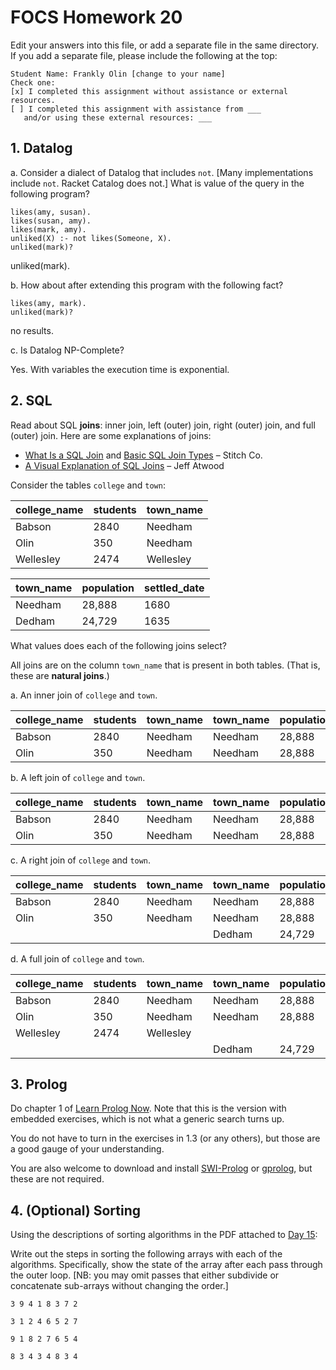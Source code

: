 # FOCS Homework 20

Edit your answers into this file, or add a separate file in the same directory. If you add a separate file, please include the following at the top:

```
Student Name: Frankly Olin [change to your name]
Check one:
[x] I completed this assignment without assistance or external resources.
[ ] I completed this assignment with assistance from ___
   and/or using these external resources: ___
```

## 1. Datalog

a. Consider a dialect of Datalog that includes `not`. [Many implementations include `not`. Racket Catalog does not.] What is value of the query in the following program?

```
likes(amy, susan).
likes(susan, amy).
likes(mark, amy).
unliked(X) :- not likes(Someone, X).
unliked(mark)?
```

unliked(mark).

b. How about after extending this program with the following fact?

```
likes(amy, mark).
unliked(mark)?
```

no results.

c. Is Datalog NP-Complete?

Yes. With variables the execution time is exponential.

## 2. SQL

Read about SQL **joins**: inner join, left (outer) join, right (outer) join, and full (outer) join. Here are some explanations of joins:

* [What Is a SQL Join](http://www.sql-join.com) and [Basic SQL Join Types](http://www.sql-join.com/sql-join-types) – Stitch Co.
* [A Visual Explanation of SQL Joins](https://blog.codinghorror.com/a-visual-explanation-of-sql-joins/) – Jeff Atwood

Consider the tables `college` and `town`:

| college_name | students | town_name |
| ------------ | -------- | --------- |
| Babson       | 2840     | Needham   |
| Olin         | 350      | Needham   |
| Wellesley    | 2474     | Wellesley |

| town_name | population | settled_date |
| --------- | ---------- | ------------ |
| Needham   | 28,888     | 1680         |
| Dedham    | 24,729     | 1635         |

What values does each of the following joins select?

 All joins are on the column `town_name` that is present in both tables. (That is, these are **natural joins**.) 

a. An inner join of `college` and `town`.

| college_name | students | town_name | town_name | population | settled_date |
|--------------|----------|-----------|-----------|------------|--------------|
| Babson       | 2840     | Needham   | Needham   | 28,888     | 1680         |
| Olin         | 350      | Needham   | Needham   | 28,888     | 1680         |

b. A left join of `college` and `town`.

| college_name | students | town_name | town_name | population | settled_date |
|--------------|----------|-----------|-----------|------------|--------------|
| Babson       | 2840     | Needham   | Needham   | 28,888     | 1680         |
| Olin         | 350      | Needham   | Needham   | 28,888     | 1680         |

c. A right join of `college` and `town`.

| college_name | students | town_name | town_name | population | settled_date |
|--------------|----------|-----------|-----------|------------|--------------|
| Babson       | 2840     | Needham   | Needham   | 28,888     | 1680         |
| Olin         | 350      | Needham   | Needham   | 28,888     | 1680         |
|              |          |           | Dedham    | 24,729     | 1635         |

d. A full join of `college` and `town`.

| college_name | students | town_name | town_name | population | settled_date |
|--------------|----------|-----------|-----------|------------|--------------|
| Babson       | 2840     | Needham   | Needham   | 28,888     | 1680         |
| Olin         | 350      | Needham   | Needham   | 28,888     | 1680         |
| Wellesley    | 2474     | Wellesley |           |            |              |
|              |          |           | Dedham    | 24,729     | 1635         |

## 3. Prolog

Do chapter 1 of [Learn Prolog Now](http://lpn.swi-prolog.org/lpnpage.php?pageid=online). Note that this is the version with embedded exercises, which is not what a generic search turns up.

You do not have to turn in the exercises in 1.3 (or any others), but those are a good gauge of your understanding.

You are also welcome to download and install [SWI-Prolog](http://www.swi-prolog.org) or [gprolog](http://www.gprolog.org), but these are not required.

## 4. (Optional) Sorting

Using the descriptions of sorting algorithms in the PDF attached to [Day 15](https://sites.google.com/site/focs16fall/in-class-exercises/day-15-sorting-and-friends):

Write out the steps in sorting the following arrays with each of the algorithms.  Specifically, show the state of the array after each pass through the outer loop.  [NB:  you may omit passes that either subdivide or concatenate sub-arrays without changing the order.]

`3 9 4 1 8 3 7 2`


`3 1 2 4 6 5 2 7`


`9 1 8 2 7 6 5 4`


`8 3 4 3 4 8 3 4`
